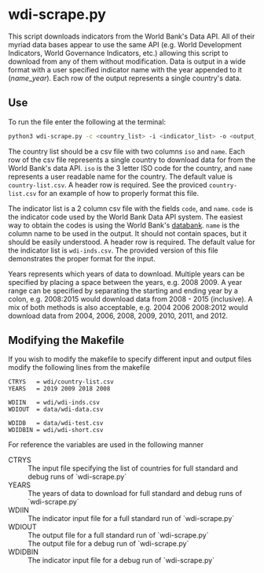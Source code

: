 wdi-scrape.py
=============

This script downloads indicators from the World Bank's Data API. All of their
myriad data bases appear to use the same API (e.g. World Development Indicators,
World Governance Indicators, etc.) allowing this script to download from any of
them without modification. Data is output in a wide format with a user
specified indicator name with the year appended to it (*name*_*year*). Each
row of the output represents a single country's data. 

Use
---

To run the file enter the following at the terminal:

```bash
python3 wdi-scrape.py -c <country_list> -i <indicator_list> -o <output_file> -y <years>

```

The country list should be a csv file with two columns `iso` and `name`. Each
row of the csv file represents a single country to download data for from the 
World Bank's data API. `iso` is the 3 letter ISO code for the country, and
`name` represents a user readable name for the country. The default value is
`country-list.csv`. A header row is required. See the proviced 
`country-list.csv` for an example of how to properly format this file.

The indicator list is a 2 column csv file with the fields `code`, and `name`.
`code` is the indicator code used by the World Bank Data API system.
The easiest way to obtain the codes is using the World Bank's [databank][bank].
`name` is the column name to be used in the output. It should not contain
spaces, but it should be easily understood. A header row is required. The
default value for the indicator list is `wdi-inds.csv`. The provided version
of this file demonstrates the proper format for the input.

Years represents which years of data to download. Multiple years can be
specified by placing a space between the years, e.g. 2008 2009. A year range
can be specified by separating the starting and ending year by a colon, e.g.
2008:2015 would download data from 2008 - 2015 (inclusive). A mix of both
methods is also acceptable, e.g. 2004 2006 2008:2012 would download data from
2004, 2006, 2008, 2009, 2010, 2011, and 2012.


Modifying the Makefile
----------------------

If you wish to modify the makefile to specify different input and output files
modify the following lines from the makefile

```make
CTRYS	= wdi/country-list.csv
YEARS	= 2019 2009 2018 2008

WDIIN	= wdi/wdi-inds.csv
WDIOUT	= data/wdi-data.csv

WDIDB	= data/wdi-test.csv
WDIDBIN	= wdi/wdi-short.csv

```

For reference the variables are used in the following manner

<dl>
<dt>CTRYS</dt>
<dd>The input file specifying the list of countries for full standard and
debug runs of `wdi-scrape.py`</dd>
<dt>YEARS</dt>
<dd> The years of data to download for full standard and debug runs of
`wdi-scrape.py`</dd>
<dt>WDIIN</dt>
<dd> The indicator input file for a full standard run of `wdi-scrape.py`</dd>
<dt>WDIOUT</dt>
<dd> The output file for a full standard run of `wdi-scrape.py`</dd>
<dt><WDIDB/dt>
<dd> The output file for a debug run of `wdi-scrape.py`</dd>
<dt>WDIDBIN</dt>
<dd> The indicator input file for a debug run of `wdi-scrape.py`</dd>
</dl>

<!-- Links -->

[bank]: https://databank.worldbank.org/source/world-development-indicators#